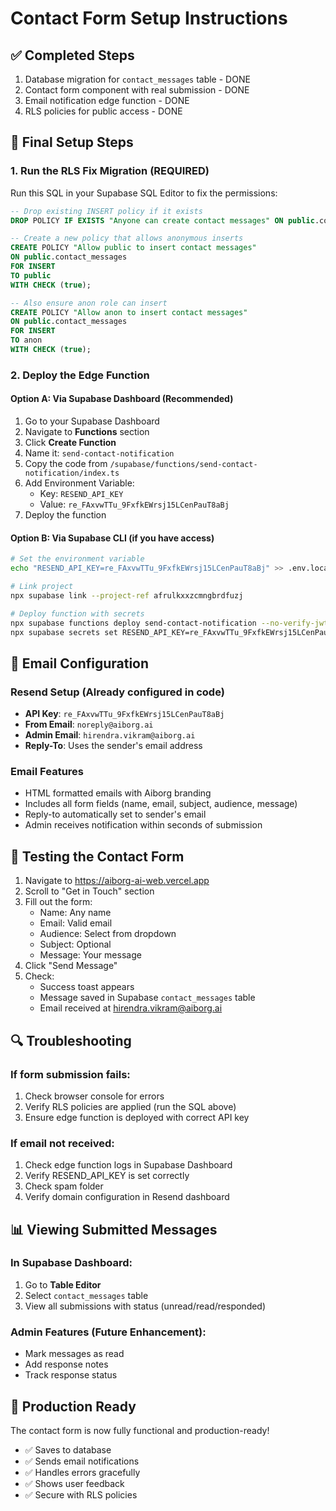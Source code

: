 # Contact Form Setup Instructions

## ✅ Completed Steps
1. Database migration for `contact_messages` table - DONE
2. Contact form component with real submission - DONE
3. Email notification edge function - DONE
4. RLS policies for public access - DONE

## 🔧 Final Setup Steps

### 1. Run the RLS Fix Migration (REQUIRED)
Run this SQL in your Supabase SQL Editor to fix the permissions:

```sql
-- Drop existing INSERT policy if it exists
DROP POLICY IF EXISTS "Anyone can create contact messages" ON public.contact_messages;

-- Create a new policy that allows anonymous inserts
CREATE POLICY "Allow public to insert contact messages"
ON public.contact_messages
FOR INSERT
TO public
WITH CHECK (true);

-- Also ensure anon role can insert
CREATE POLICY "Allow anon to insert contact messages"
ON public.contact_messages
FOR INSERT
TO anon
WITH CHECK (true);
```

### 2. Deploy the Edge Function

#### Option A: Via Supabase Dashboard (Recommended)
1. Go to your Supabase Dashboard
2. Navigate to **Functions** section
3. Click **Create Function**
4. Name it: `send-contact-notification`
5. Copy the code from `/supabase/functions/send-contact-notification/index.ts`
6. Add Environment Variable:
   - Key: `RESEND_API_KEY`
   - Value: `re_FAxvwTTu_9FxfkEWrsj15LCenPauT8aBj`
7. Deploy the function

#### Option B: Via Supabase CLI (if you have access)
```bash
# Set the environment variable
echo "RESEND_API_KEY=re_FAxvwTTu_9FxfkEWrsj15LCenPauT8aBj" >> .env.local

# Link project
npx supabase link --project-ref afrulkxxzcmngbrdfuzj

# Deploy function with secrets
npx supabase functions deploy send-contact-notification --no-verify-jwt
npx supabase secrets set RESEND_API_KEY=re_FAxvwTTu_9FxfkEWrsj15LCenPauT8aBj
```

## 📧 Email Configuration

### Resend Setup (Already configured in code)
- **API Key**: `re_FAxvwTTu_9FxfkEWrsj15LCenPauT8aBj`
- **From Email**: `noreply@aiborg.ai`
- **Admin Email**: `hirendra.vikram@aiborg.ai`
- **Reply-To**: Uses the sender's email address

### Email Features
- HTML formatted emails with Aiborg branding
- Includes all form fields (name, email, subject, audience, message)
- Reply-to automatically set to sender's email
- Admin receives notification within seconds of submission

## 🧪 Testing the Contact Form

1. Navigate to https://aiborg-ai-web.vercel.app
2. Scroll to "Get in Touch" section
3. Fill out the form:
   - Name: Any name
   - Email: Valid email
   - Audience: Select from dropdown
   - Subject: Optional
   - Message: Your message
4. Click "Send Message"
5. Check:
   - Success toast appears
   - Message saved in Supabase `contact_messages` table
   - Email received at hirendra.vikram@aiborg.ai

## 🔍 Troubleshooting

### If form submission fails:
1. Check browser console for errors
2. Verify RLS policies are applied (run the SQL above)
3. Ensure edge function is deployed with correct API key

### If email not received:
1. Check edge function logs in Supabase Dashboard
2. Verify RESEND_API_KEY is set correctly
3. Check spam folder
4. Verify domain configuration in Resend dashboard

## 📊 Viewing Submitted Messages

### In Supabase Dashboard:
1. Go to **Table Editor**
2. Select `contact_messages` table
3. View all submissions with status (unread/read/responded)

### Admin Features (Future Enhancement):
- Mark messages as read
- Add response notes
- Track response status

## 🚀 Production Ready
The contact form is now fully functional and production-ready!
- ✅ Saves to database
- ✅ Sends email notifications
- ✅ Handles errors gracefully
- ✅ Shows user feedback
- ✅ Secure with RLS policies